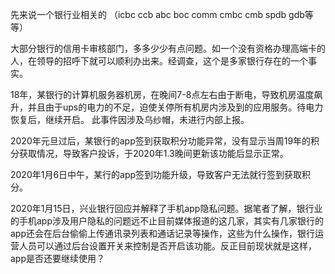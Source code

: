 先来说一个银行业相关的 （icbc ccb abc boc comm cmbc cmb spdb gdb等等）

大部分银行的信用卡审核部门，多多少少有点问题。如一个没有资格办理高端卡的人，在领导的招呼下就可以顺利办出来。经调查，这个是多家银行存在的一个事实。

18年，某银行的计算机服务器机房，在晚间7-8点左右由于断电，导致机房温度飙升，并且由于ups的电力的不足，迫使关停所有机房内涉及到的应用服务。待电力恢复后，继续开启。
此事件因涉及乌纱帽，未进行内部上报。


2020年元旦过后，某银行的app签到获取积分功能异常，没有显示当周19年的积分获取情况，导致客户投诉，于2020年1.3晚间更新该功能后显示正常。


2020年1月6日中午，某行的app签到功能升级，导致客户无法就行签到获取积分。


2020年1月15日，兴业银行回应并解释了手机app隐私问题。据笔者了解，银行业的手机app涉及用户隐私的问题远不止目前媒体报道的这几家，其实有几家银行的app还会在后台偷偷上传通讯录列表和通话记录等操作，这些为什么操作，银行运营人员可以通过后台设置开关来控制是否开启该功能。反正目前现状就是这样，app是否还要继续使用？
